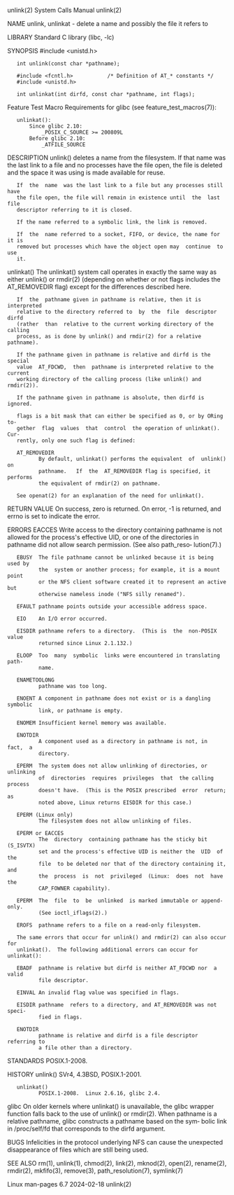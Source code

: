 unlink(2)                     System Calls Manual                    unlink(2)

NAME
       unlink, unlinkat - delete a name and possibly the file it refers to

LIBRARY
       Standard C library (libc, -lc)

SYNOPSIS
       #include <unistd.h>

       int unlink(const char *pathname);

       #include <fcntl.h>           /* Definition of AT_* constants */
       #include <unistd.h>

       int unlinkat(int dirfd, const char *pathname, int flags);

   Feature Test Macro Requirements for glibc (see feature_test_macros(7)):

       unlinkat():
           Since glibc 2.10:
               _POSIX_C_SOURCE >= 200809L
           Before glibc 2.10:
               _ATFILE_SOURCE

DESCRIPTION
       unlink() deletes a name from the filesystem.  If that name was the last
       link to a file and no processes have the file open, the file is deleted
       and the space it was using is made available for reuse.

       If  the  name  was the last link to a file but any processes still have
       the file open, the file will remain in existence until  the  last  file
       descriptor referring to it is closed.

       If the name referred to a symbolic link, the link is removed.

       If  the  name referred to a socket, FIFO, or device, the name for it is
       removed but processes which have the object open may  continue  to  use
       it.

   unlinkat()
       The  unlinkat()  system call operates in exactly the same way as either
       unlink() or rmdir(2) (depending on whether or not  flags  includes  the
       AT_REMOVEDIR flag) except for the differences described here.

       If  the  pathname given in pathname is relative, then it is interpreted
       relative to the directory referred to  by  the  file  descriptor  dirfd
       (rather  than  relative to the current working directory of the calling
       process, as is done by unlink() and rmdir(2) for a relative pathname).

       If the pathname given in pathname is relative and dirfd is the  special
       value  AT_FDCWD,  then  pathname is interpreted relative to the current
       working directory of the calling process (like unlink() and rmdir(2)).

       If the pathname given in pathname is absolute, then dirfd is ignored.

       flags is a bit mask that can either be specified as 0, or by ORing  to‐
       gether  flag  values  that  control  the operation of unlinkat().  Cur‐
       rently, only one such flag is defined:

       AT_REMOVEDIR
              By default, unlinkat() performs the equivalent  of  unlink()  on
              pathname.   If  the  AT_REMOVEDIR flag is specified, it performs
              the equivalent of rmdir(2) on pathname.

       See openat(2) for an explanation of the need for unlinkat().

RETURN VALUE
       On success, zero is returned.  On error, -1 is returned, and  errno  is
       set to indicate the error.

ERRORS
       EACCES Write access to the directory containing pathname is not allowed
              for  the  process's  effective UID, or one of the directories in
              pathname did not allow search permission.  (See also  path_reso‐
              lution(7).)

       EBUSY  The file pathname cannot be unlinked because it is being used by
              the  system or another process; for example, it is a mount point
              or the NFS client software created it to represent an active but
              otherwise nameless inode ("NFS silly renamed").

       EFAULT pathname points outside your accessible address space.

       EIO    An I/O error occurred.

       EISDIR pathname refers to a directory.  (This is  the  non-POSIX  value
              returned since Linux 2.1.132.)

       ELOOP  Too  many  symbolic  links were encountered in translating path‐
              name.

       ENAMETOOLONG
              pathname was too long.

       ENOENT A component in pathname does not exist or is a dangling symbolic
              link, or pathname is empty.

       ENOMEM Insufficient kernel memory was available.

       ENOTDIR
              A component used as a directory in pathname is not, in  fact,  a
              directory.

       EPERM  The system does not allow unlinking of directories, or unlinking
              of  directories  requires  privileges  that  the calling process
              doesn't have.  (This is the POSIX prescribed  error  return;  as
              noted above, Linux returns EISDIR for this case.)

       EPERM (Linux only)
              The filesystem does not allow unlinking of files.

       EPERM or EACCES
              The  directory  containing pathname has the sticky bit (S_ISVTX)
              set and the process's effective UID is neither the  UID  of  the
              file  to be deleted nor that of the directory containing it, and
              the  process  is  not  privileged  (Linux:  does  not  have  the
              CAP_FOWNER capability).

       EPERM  The  file  to  be  unlinked  is marked immutable or append-only.
              (See ioctl_iflags(2).)

       EROFS  pathname refers to a file on a read-only filesystem.

       The same errors that occur for unlink() and rmdir(2) can also occur for
       unlinkat().  The following additional errors can occur for unlinkat():

       EBADF  pathname is relative but dirfd is neither AT_FDCWD nor  a  valid
              file descriptor.

       EINVAL An invalid flag value was specified in flags.

       EISDIR pathname  refers to a directory, and AT_REMOVEDIR was not speci‐
              fied in flags.

       ENOTDIR
              pathname is relative and dirfd is a file descriptor referring to
              a file other than a directory.

STANDARDS
       POSIX.1-2008.

HISTORY
       unlink()
              SVr4, 4.3BSD, POSIX.1-2001.

       unlinkat()
              POSIX.1-2008.  Linux 2.6.16, glibc 2.4.

   glibc
       On older kernels where unlinkat() is  unavailable,  the  glibc  wrapper
       function  falls back to the use of unlink() or rmdir(2).  When pathname
       is a relative pathname, glibc constructs a pathname based on  the  sym‐
       bolic link in /proc/self/fd that corresponds to the dirfd argument.

BUGS
       Infelicities  in  the  protocol underlying NFS can cause the unexpected
       disappearance of files which are still being used.

SEE ALSO
       rm(1), unlink(1),  chmod(2),  link(2),  mknod(2),  open(2),  rename(2),
       rmdir(2), mkfifo(3), remove(3), path_resolution(7), symlink(7)

Linux man-pages 6.7               2024-02-18                         unlink(2)

